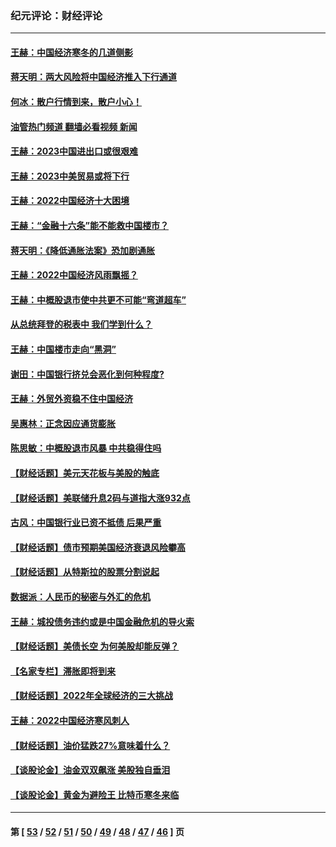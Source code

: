 ### 纪元评论：财经评论
---
#### [王赫：中国经济寒冬的几道侧影](../../pages/nsc1026/n13932953.md?04030330) 
#### [蒋天明：两大风险将中国经济推入下行通道](../../pages/nsc1026/n13929820.md?04030330) 
#### [何冰：散户行情到来，散户小心！](../../pages/nsc1026/n13928308.md?04030330) 
#### [油管热门频道 翻墙必看视频 新闻](ok?04030330)
#### [王赫：2023中国进出口或很艰难](../../pages/nsc1026/n13911515.md?04030330) 
#### [王赫：2023中美贸易或将下行](../../pages/nsc1026/n13899005.md?04030330) 
#### [王赫：2022中国经济十大困境](../../pages/nsc1026/n13883766.md?04030330) 
#### [王赫：“金融十六条”能不能救中国楼市？](../../pages/nsc1026/n13868431.md?04030330) 
#### [蒋天明：《降低通胀法案》恐加剧通胀](../../pages/nsc1026/n13806996.md?04030330) 
#### [王赫：2022中国经济风雨飘摇？](../../pages/nsc1026/n13803207.md?04030330) 
#### [王赫：中概股退市使中共更不可能“弯道超车”](../../pages/nsc1026/n13802858.md?04030330) 
#### [从总统拜登的税表中 我们学到什么？](../../pages/nsc1026/n13773081.md?04030330) 
#### [王赫：中国楼市走向“黑洞”](../../pages/nsc1026/n13770647.md?04030330) 
#### [谢田：中国银行挤兑会恶化到何种程度?](../../pages/nsc1026/n13766965.md?04030330) 
#### [王赫：外贸外资稳不住中国经济](../../pages/nsc1026/n13753933.md?04030330) 
#### [吴惠林：正念因应通货膨胀](../../pages/nsc1026/n13750350.md?04030330) 
#### [陈思敏：中概股退市风暴 中共稳得住吗](../../pages/nsc1026/n13738978.md?04030330) 
#### [【财经话题】美元天花板与美股的触底](../../pages/nsc1026/n13736495.md?04030330) 
#### [【财经话题】美联储升息2码与道指大涨932点](../../pages/nsc1026/n13727377.md?04030330) 
#### [古风：中国银行业已资不抵债 后果严重](../../pages/nsc1026/n13726111.md?04030330) 
#### [【财经话题】债市预期美国经济衰退风险攀高](../../pages/nsc1026/n13698043.md?04030330) 
#### [【财经话题】从特斯拉的股票分割说起](../../pages/nsc1026/n13679733.md?04030330) 
#### [数据派：人民币的秘密与外汇的危机](../../pages/nsc1026/n13667092.md?04030330) 
#### [王赫：城投债务违约或是中国金融危机的导火索](../../pages/nsc1026/n13665322.md?04030330) 
#### [【财经话题】美债长空 为何美股却能反弹？](../../pages/nsc1026/n13665895.md?04030330) 
#### [【名家专栏】滞胀即将到来](../../pages/nsc1026/n13658171.md?04030330) 
#### [【财经话题】2022年全球经济的三大挑战](../../pages/nsc1026/n13654423.md?04030330) 
#### [王赫：2022中国经济寒风刺人](../../pages/nsc1026/n13651403.md?04030330) 
#### [【财经话题】油价猛跌27%意味着什么？](../../pages/nsc1026/n13648767.md?04030330) 
#### [【谈股论金】油金双双飙涨 美股独自垂泪](../../pages/nsc1026/n13631742.md?04030330) 
#### [【谈股论金】黄金为避险王 比特币寒冬来临](../../pages/nsc1026/n13600406.md?04030330) 

---
#### 第 [ [53](./53.md?04030330) / [52](./52.md?04030330) / [51](./51.md?04030330) / [50](./50.md?04030330) / [49](./49.md?04030330) / [48](./48.md?04030330) / [47](./47.md?04030330) / [46](./46.md?04030330) ] 页
